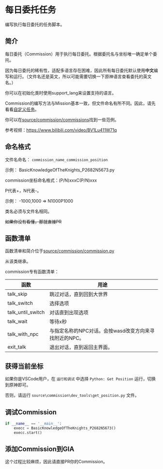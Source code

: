 # 每日委托任务

编写执行每日委托的任务脚本。

## 简介

每日委托（Commission）用于执行每日委托。根据委托名与坐标唯一确定单个委托。

因为每日委托的稀有性，适配多语言存在困难，因此所有每日委托默认使用**中文**编写和运行。（文件名还是英文，所以可能需要切换一下原神语言查看委托的英文名。）

你可以在初始化类时使用support_lang来设置支持的语言。

Commission的编写方法与Mission基本一致，但文件命名有所不同。因此，请先看看[自定义任务](mission.md)。

你可以在[source/commission/commissions](https://github.com/infstellar/genshin_impact_assistant/tree/main/source/commission/commissions)找到一些范例。

参考视频：https://www.bilibili.com/video/BV1Lu411W71q

## 命名格式

文件名命名： `commission_name_commission_position`

示例： BasicKnowledgeOfTheKnights_P2682N5673.py

commission坐标命名格式：(P/N)xxxC(P/N)xxx

P代表+，N代表-。

示例： -1000,1000 => N1000P1000

类名必须与文件名相同。

~~如果你没有看懂，那就直接PR~~

## 函数清单

函数清单和简介位于[source/commission/commission.py](https://github.com/infstellar/genshin_impact_assistant/tree/main/source/commission/commission.py)

从该类继承。

commission专有函数清单：

| 函数                | 用途                               |
| ----------------- | -------------------------------- |
| talk_skip         | 跳过对话，直到回到大世界                     |
| talk_switch       | 选择选项                             |
| talk_until_switch | 对话直到出现选项                         |
| talk_wait         | 等待x秒                             |
| talk_with_npc     | 与指定名称的NPC对话。会按wasd改变方向来寻找附近的NPC。 |
| exit_talk         | 退出对话，直到返回主界面。                    |

## 获得当前坐标

如果你是VSCode用户，在 `运行和调试` 中选择 `Python: Get Position` 运行，切换到原神即可。

否则，请运行 `source\commission\dev_tools\get_position.py` 文件。

## 调试Commission

```python
if __name__ == '__main__':
    execc = BasicKnowledgeOfTheKnights_P2682N5673()
    execc.start()
```

## 添加Commission到GIA

这个过程比较麻烦，因此请直接PR你的Commission。
